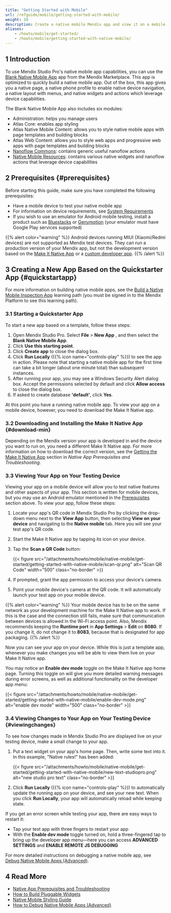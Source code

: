 ```yaml
---
title: "Getting Started with Mobile"
url: /refguide/mobile/getting-started-with-mobile/
weight: 10
description: Create a native mobile Mendix app and view it on a mobile device using the Make It Native test app.
aliases:
    - /howto/mobile/get-started/
    - /howto/mobile/getting-started-with-native-mobile/
---
```


## 1 Introduction

To use Mendix Studio Pro's native mobile app capabilities, you can use the [Blank Native Mobile App](https://marketplace.mendix.com/link/component/109511/) app from the Mendix Marketplace. This app is optimized to quickly build a native mobile app. Out of the box, this app gives you a native page, a native phone profile to enable native device navigation, a native layout with menus, and native widgets and actions which leverage device capabilities.

The Blank Native Mobile App also includes six modules:

* Administration: helps you manage users
* Atlas Core: enables app styling
* Atlas Native Mobile Content: allows you to style native mobile apps with page templates and building blocks
* Atlas Web Content: allows you to style web apps and progressive web apps with page templates and building blocks
* [Nanoflow Commons](/appstore/modules/nanoflow-commons/): contains generic useful nanoflow actions
* [Native Mobile Resources](/appstore/modules/native-mobile-resources/): contains various native widgets and nanoflow actions that leverage device capabilities

## 2 Prerequisites {#prerequisites}

Before starting this guide, make sure you have completed the following prerequisites:

* Have a mobile device to test your native mobile app 
* For information on device requirements, see [System Requirements](/refguide/system-requirements/)
* If you wish to use an emulator for Android mobile testing, install a product such as [Bluestacks](https://www.bluestacks.com/nl/index.html) or [Genymotion](https://www.genymotion.com/) (your emulator must have Google Play services supported)

{{% alert color="warning" %}}
Android devices running MIUI (Xiaomi/Redmi devices) are not supported as Mendix test devices. They can run a production version of your Mendix app, but not the development version based on the [Make It Native App](/releasenotes/mobile/make-it-native-9/) or a [custom developer app](/refguide/mobile/distributing-mobile-apps/building-native-apps/how-to-devapps/).
{{% /alert %}}

## 3 Creating a New App Based on the Quickstarter App {#quickstartapp}

For more information on building native mobile apps, see the [Build a Native Mobile Inspection App](https://academy.mendix.com/link/path/66) learning path (you must be signed in to the Mendix Platform to see this learning path).

### 3.1 Starting a Quickstarter App 

To start a new app based on a template, follow these steps:

1. Open Mendix Studio Pro. Select **File** > **New App** , and then select the **Blank Native Mobile App**.
2. Click **Use this starting point**.
3. Click **Create app** to close the dialog box.
4. Click **Run Locally** ({{% icon name="controls-play" %}}) to see the app in action. Please note that starting a native mobile app for the first time can take a bit longer (about one minute total) than subsequent instances.
5. After running your app, you may see a Windows Security Alert dialog box. Accept the permissions selected by default and click **Allow access** to close the dialog box.
6. If asked to create database **'default'**, click **Yes**.

At this point you have a running native mobile app. To view your app on a mobile device, however, you need to download the Make It Native app.

### 3.2 Downloading and Installing the Make It Native App {#download-min}

Depending on the Mendix version your app is developed in and the device you want to run on, you need a different Make It Native app. For more information on how to download the correct version, see the [Getting the Make It Native App](/refguide/mobile/getting-started-with-mobile/prerequisites/#get-min-app) section in *Native App Prerequisites and Troubleshooting*.


### 3.3 Viewing Your App on Your Testing Device

Viewing your app on a mobile device will allow you to test native features and other aspects of your app. This section is written for mobile devices, but you may use an Android emulator mentioned in the [Prerequisites](#prerequisites) section above. To view your app, follow these steps:

1. Locate your app's QR code in Mendix Studio Pro by clicking the drop-down menu next to the **View App** button, then selecting **View on your device** and navigating to the **Native mobile** tab. Here you will see your test app's QR code.
2. Start the Make It Native app by tapping its icon on your device.
3. Tap the  **Scan a QR Code** button:

    {{< figure src="/attachments/howto/mobile/native-mobile/get-started/getting-started-with-native-mobile/scan-qr.png" alt="Scan QR Code"   width="500"  class="no-border" >}}

4. If prompted, grant the app permission to access your device's camera.
5. Point your mobile device's camera at the QR code. It will automatically launch your test app on your mobile device.

{{% alert color="warning" %}}
Your mobile device has to be on the same network as your development machine for the Make It Native app to work. If this is the case and the connection still fails, make sure that communication between devices is allowed in the Wi-Fi access point. Also, Mendix recommends keeping the **Runtime port** in **App Settings** > **Edit** on **8080**. If you change it, do not change it to **8083**, because that is designated for app packaging.
{{% /alert %}}

Now you can see your app on your device. While this is just a template app, whenever you make changes you will be able to view them live on your Make It Native app.

You may notice an **Enable dev mode** toggle on the Make It Native app home page. Turning this toggle on will give you more detailed warning messages during error screens, as well as additional functionality on the developer app menu:

{{< figure src="/attachments/howto/mobile/native-mobile/get-started/getting-started-with-native-mobile/enable-dev-mode.png" alt="enable dev mode"   width="500"  class="no-border" >}}

### 3.4 Viewing Changes to Your App on Your Testing Device {#viewingchanges}

To see how changes made in Mendix Studio Pro are displayed live on your testing device, make a small change to your app.

1. Put a text widget on your app's home page. Then, write some text into it. In this example, "Native rules!" has been added: 

    {{< figure src="/attachments/howto/mobile/native-mobile/get-started/getting-started-with-native-mobile/new-text-studiopro.png" alt="new studio pro text" class="no-border" >}}

2. Click **Run Locally** ({{% icon name="controls-play" %}}) to automatically update the running app on your device, and see your new text. When you click **Run Locally**, your app will automatically reload while keeping state. 

If you get an error screen while testing your app, there are easy ways to restart it: 

* Tap your test app with three fingers to restart your app
* With the **Enable dev mode** toggle turned on, hold a three-fingered tap to bring up the developer app menu—here you can access **ADVANCED SETTINGS** and **ENABLE REMOTE JS DEBUGGING** 

For more detailed instructions on debugging a native mobile app, see [Debug Native Mobile Apps (Advanced)](/howto/mobile/native-debug/).

## 4 Read More

* [Native App Prerequisites and Troubleshooting](/refguide/mobile/getting-started-with-mobile/prerequisites/)
* [How to Build Pluggable Widgets](/howto/extensibility/pluggable-widgets/)
* [Native Mobile Styling Guide](/refguide/native-styling-refguide/)
* [How to Debug Native Mobile Apps (Advanced)](/howto/mobile/native-debug/)
